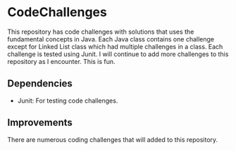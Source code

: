 # CodeChallenges

This repository has code challenges with solutions that uses the fundamental concepts in Java. Each Java class contains one 
challenge except for Linked List class which had multiple challenges in a class. Each challenge is tested using Junit. 
I will continue to add more challenges to this repository as I encounter. This is fun.

## Dependencies
- Junit: For testing code challenges.

## Improvements
There are numerous coding challenges that will added to this repository.
